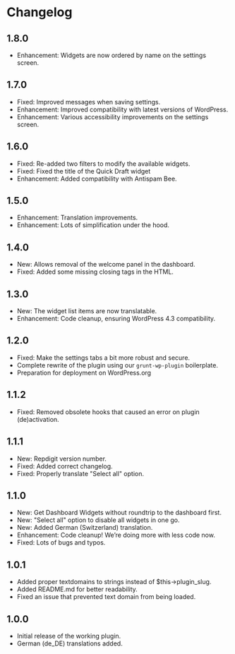 # Changelog

## 1.8.0

* Enhancement: Widgets are now ordered by name on the settings screen.

## 1.7.0

- Fixed: Improved messages when saving settings.
- Enhancement: Improved compatibility with latest versions of WordPress.
- Enhancement: Various accessibility improvements on the settings screen.

## 1.6.0

- Fixed: Re-added two filters to modify the available widgets.
- Fixed: Fixed the title of the Quick Draft widget
- Enhancement: Added compatibility with Antispam Bee.

## 1.5.0

- Enhancement: Translation improvements.
- Enhancement: Lots of simplification under the hood.

## 1.4.0

- New: Allows removal of the welcome panel in the dashboard.
- Fixed: Added some missing closing tags in the HTML.

## 1.3.0

* New: The widget list items are now translatable.
* Enhancement: Code cleanup, ensuring WordPress 4.3 compatibility.

## 1.2.0
* Fixed: Make the settings tabs a bit more robust and secure.
* Complete rewrite of the plugin using our `grunt-wp-plugin` boilerplate.
* Preparation for deployment on WordPress.org

## 1.1.2
* Fixed: Removed obsolete hooks that caused an error on plugin (de)activation.

## 1.1.1
* New: Repdigit version number.
* Fixed: Added correct changelog.
* Fixed: Properly translate "Select all" option.

## 1.1.0
* New: Get Dashboard Widgets without roundtrip to the dashboard first.
* New: "Select all" option to disable all widgets in one go.
* New: Added German (Switzerland) translation.
* Enhancement: Code cleanup! We’re doing more with less code now.
* Fixed: Lots of bugs and typos.

## 1.0.1
* Added proper textdomains to strings instead of $this->plugin_slug.
* Added README.md for better readability.
* Fixed an issue that prevented text domain from being loaded.

## 1.0.0
* Initial release of the working plugin.
* German (de_DE) translations added.
